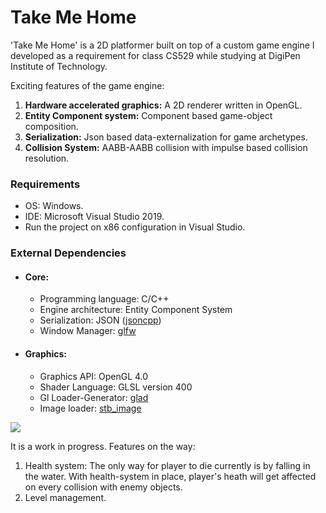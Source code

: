 # Take Me Home
'Take Me Home' is a 2D platformer built on top of a custom game engine I developed as a requirement for class CS529 while studying at DigiPen Institute of Technology.

Exciting features of the game engine:
1. **Hardware accelerated graphics:** A 2D renderer written in OpenGL.
2. **Entity Component system:** Component based game-object composition.
3. **Serialization:** Json based data-externalization for game archetypes.
4. **Collision System:** AABB-AABB collision with impulse based collision resolution.

### Requirements
 - OS: Windows.
 - IDE: Microsoft Visual Studio 2019.
 - Run the project on x86 configuration in Visual Studio.

### External Dependencies
- #### Core:
  * Programming language: C/C++
  * Engine architecture: Entity Component System
  * Serialization: JSON ([jsoncpp](https://github.com/open-source-parsers/jsoncpp))
  * Window Manager: [glfw](https://www.glfw.org/)
- #### Graphics:
  * Graphics API: OpenGL 4.0
  * Shader Language: GLSL version 400
  * Gl Loader-Generator: [glad](https://glad.dav1d.de/)
  * Image loader: [stb_image](https://github.com/nothings/stb)

![](./Assets/play-test.gif)

It is a work in progress. Features on the way:
1. Health system: The only way for player to die currently is by falling in the water. With health-system in place, player's heath will get affected on every collision with enemy objects.
2. Level management.
